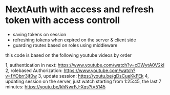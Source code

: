 # NextAuth with access and refresh token with access controll


- saving tokens on session
- refreshing tokens when expired on the server & client side
- guarding routes based on roles using middleware



this code is based on the following youtube videos by order

1, authentication in next: https://www.youtube.com/watch?v=cDWytA0V2kI 
2, rolebased Authorization: https://www.youtube.com/watch?v=fYObrr3jf0w 
3, update session: https://youtu.be/gDsCueKkFEk 
4, updating session on the server, just watch starting from 1:25:45, the last 7 minutes: https://youtu.be/khNwrFJ-Xqs?t=5145
